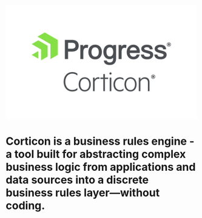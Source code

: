 <img src="docs/assets/ProgressCorticon_PrimaryLogo_Stacked.png" />

# Corticon is a business rules engine - a tool built for abstracting complex business logic from applications and data sources into a discrete business rules layer—without coding. 
